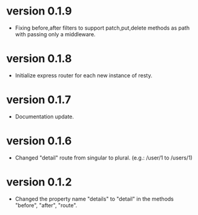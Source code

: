 # version 0.1.9
- Fixing before,after filters to support patch,put,delete methods as path with passing only a middleware.

# version 0.1.8
- Initialize express router for each new instance of resty. 

# version 0.1.7
- Documentation update.

# version 0.1.6
- Changed "detail" route from singular to plural. (e.g.: /user/1 to /users/1)

# version 0.1.2
- Changed the property name "details" to "detail" in the methods "before", "after", "route".